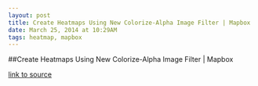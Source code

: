 ```yaml
---
layout: post
title: Create Heatmaps Using New Colorize-Alpha Image Filter | Mapbox
date: March 25, 2014 at 10:29AM
tags: heatmap, mapbox
---
```

##Create Heatmaps Using New Colorize-Alpha Image Filter | Mapbox

[link to source](http://ift.tt/1fFsMyS) 
